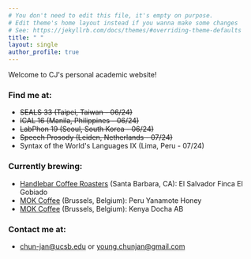 ```yaml
---
# You don't need to edit this file, it's empty on purpose.
# Edit theme's home layout instead if you wanna make some changes
# See: https://jekyllrb.com/docs/themes/#overriding-theme-defaults
title: " "
layout: single
author_profile: true
---
```


Welcome to CJ's personal academic website!

### Find me at:
- ~~SEALS 33 (Taipei, Taiwan - 06/24)~~
- ~~ICAL 16 (Manila, Philippines - 06/24)~~
- ~~LabPhon 19 (Seoul, South Korea - 06/24)~~
- ~~Speech Prosody (Leiden, Netherlands - 07/24)~~
- Syntax of the World's Languages IX (Lima, Peru - 07/24)

### Currently brewing:
- [Handlebar Coffee Roasters](https://handlebarcoffee.com/) (Santa Barbara, CA): El Salvador Finca El Gobiado
- [MOK Coffee](https://mokcoffee.be/) (Brussels, Belgium): Peru Yanamote Honey
- [MOK Coffee](https://mokcoffee.be/) (Brussels, Belgium): Kenya Docha AB

### Contact me at:
- <chun-jan@ucsb.edu> or <young.chunjan@gmail.com>
